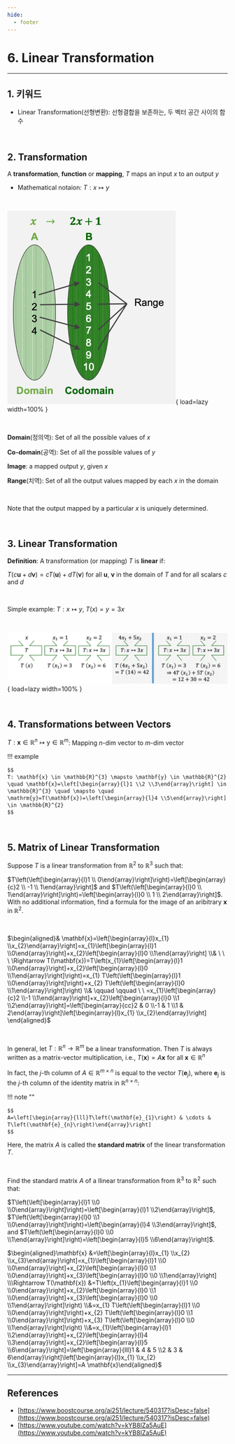 ```yaml
---
hide:
  - footer
---
```


# 6. Linear Transformation

---

## 1. 키워드

- Linear Transformation(선형변환): 선형결합을 보존하는, 두 벡터 공간 사이의 함수

<br/>

## 2. Transformation

A **transformation**, **function** or **mapping**, $T$ maps an input $x$ to an output $y$

- Mathematical notaion: $T: x \mapsto y$

<br/>

![001](https://github.com/SAEMC/Images-MLDL/blob/main/linear-algebra/ch-001/006/001.png?raw=true){ load=lazy width=100% }

<br/>

**Domain**(정의역): Set of all the possible values of $x$

**Co-domain**(공역): Set of all the possible values of $y$

**Image**: a mapped output $y$, given $x$

**Range**(치역): Set of all the output values mapped by each $x$ in the domain

<br/>

Note that the output mapped by a particular $x$ is uniquely determined.

<br/>

## 3. Linear Transformation

**Definition**: A transformation (or mapping) $T$ is **linear** if:

$T(c \mathbf{u}+d \mathbf{v})=c T(\mathbf{u})+d T(\mathbf{v})$ for all $\mathbf{u}$, $\mathbf{v}$ in the domain of $T$ and for all scalars $c$ and $d$

<br/>

Simple example: $T: x \mapsto y$, $T(x)=y=3 x$

<br/>

![002](https://github.com/SAEMC/Images-MLDL/blob/main/linear-algebra/ch-001/006/002.png?raw=true){ load=lazy width=100% }

<br/>

## 4. Transformations between Vectors

$T: \mathbf{x} \in \mathbb{R}^{n} \mapsto \mathrm{y} \in \mathbb{R}^{m}$: Mapping $n$-dim vector to $m$-dim vector

!!! example

    $$
    T: \mathbf{x} \in \mathbb{R}^{3} \mapsto \mathbf{y} \in \mathbb{R}^{2} \quad \mathbf{x}=\left[\begin{array}{l}1 \\2 \\3\end{array}\right] \in \mathbb{R}^{3} \quad \mapsto \quad \mathrm{y}=T(\mathbf{x})=\left[\begin{array}{l}4 \\5\end{array}\right] \in \mathbb{R}^{2}
    $$

<br/>

## 5. Matrix of Linear Transformation

Suppose $T$ is a linear transformation from $\mathbb{R}^{2}$ to $\mathbb{R}^{3}$ such that:

$T\left(\left[\begin{array}{l}1 \\ 0\end{array}\right]\right)=\left[\begin{array}{c}2 \\ -1 \\ 1\end{array}\right]$ and $T\left(\left[\begin{array}{l}0 \\ 1\end{array}\right]\right)=\left[\begin{array}{l}0 \\ 1 \\ 2\end{array}\right]$.
With no additional information, find a formula for the image of an aribitrary $\mathbf{x}$ in $\mathbb{R}^{2}$.

<br/>

$\begin{aligned}& \mathbf{x}=\left[\begin{array}{l}x_{1} \\x_{2}\end{array}\right]=x_{1}\left[\begin{array}{l}1 \\0\end{array}\right]+x_{2}\left[\begin{array}{l}0 \\1\end{array}\right] \\& \ \ \ \Rightarrow T(\mathbf{x})=T\left(x_{1}\left[\begin{array}{l}1 \\0\end{array}\right]+x_{2}\left[\begin{array}{l}0 \\1\end{array}\right]\right)=x_{1} T\left(\left[\begin{array}{l}1 \\0\end{array}\right]\right)+x_{2} T\left(\left[\begin{array}{l}0 \\1\end{array}\right]\right) \\& \qquad \qquad \ \ =x_{1}\left[\begin{array}{c}2 \\-1 \\1\end{array}\right]+x_{2}\left[\begin{array}{l}0 \\1 \\2\end{array}\right]=\left[\begin{array}{cc}2 & 0 \\-1 & 1 \\1 & 2\end{array}\right]\left[\begin{array}{l}x_{1} \\x_{2}\end{array}\right] \end{aligned}$

<br/>

In general, let $T: \mathbb{R}^{n} \rightarrow \mathbb{R}^{m}$ be a linear transformation. Then $T$ is always written as a matrix-vector multiplication, i.e., $T(\mathbf{x})=A \mathbf{x}$ for all $\mathbf{x} \in \mathbb{R}^{n}$

In fact, the $j$-th column of $A \in \mathbb{R}^{m \times n}$ is equal to the vector $T\left(\mathbf{e}_{j}\right)$, where $\mathbf{e}_{j}$ is the $j$-th column of the identity matrix in $\mathbb{R}^{n \times n}$:

!!! note ""

    $$
    A=\left[\begin{array}{lll}T\left(\mathbf{e}_{1}\right) & \cdots & T\left(\mathbf{e}_{n}\right)\end{array}\right]
    $$

Here, the matrix $A$ is called the **standard matrix** of the linear transformation $T$.

<br/>

Find the standard matrix $A$ of a llinear transformation from $\mathbb{R}^{3}$ to $\mathbb{R}^{2}$ such that:

$T\left(\left[\begin{array}{l}1 \\0 \\0\end{array}\right]\right)=\left[\begin{array}{l}1 \\2\end{array}\right]$, $T\left(\left[\begin{array}{l}0 \\1 \\0\end{array}\right]\right)=\left[\begin{array}{l}4 \\3\end{array}\right]$, and $T\left(\left[\begin{array}{l}0 \\0 \\1\end{array}\right]\right)=\left[\begin{array}{l}5 \\6\end{array}\right]$.

$\begin{aligned}\mathbf{x} &=\left[\begin{array}{l}x_{1} \\x_{2} \\x_{3}\end{array}\right]=x_{1}\left[\begin{array}{l}1 \\0 \\0\end{array}\right]+x_{2}\left[\begin{array}{l}0 \\1 \\0\end{array}\right]+x_{3}\left[\begin{array}{l}0 \\0 \\1\end{array}\right] \\\Rightarrow T(\mathbf{x}) &=T\left(x_{1}\left[\begin{array}{l}1 \\0 \\0\end{array}\right]+x_{2}\left[\begin{array}{l}0 \\1 \\0\end{array}\right]+x_{3}\left[\begin{array}{l}0 \\0 \\1\end{array}\right]\right) \\&=x_{1} T\left(\left[\begin{array}{l}1 \\0 \\0\end{array}\right]\right)+x_{2} T\left(\left[\begin{array}{l}0 \\1 \\0\end{array}\right]\right)+x_{3} T\left(\left[\begin{array}{l}0 \\0 \\1\end{array}\right]\right) \\&=x_{1}\left[\begin{array}{l}1 \\2\end{array}\right]+x_{2}\left[\begin{array}{l}4 \\3\end{array}\right]+x_{2}\left[\begin{array}{l}5 \\6\end{array}\right]=\left[\begin{array}{lll}1 & 4 & 5 \\2 & 3 & 6\end{array}\right]\left[\begin{array}{l}x_{1} \\x_{2} \\x_{3}\end{array}\right]=A \mathbf{x}\end{aligned}$

---

## References

- [https://www.boostcourse.org/ai251/lecture/540317?isDesc=false](https://www.boostcourse.org/ai251/lecture/540317?isDesc=false)
- [https://www.youtube.com/watch?v=kYB8IZa5AuE](https://www.youtube.com/watch?v=kYB8IZa5AuE)
